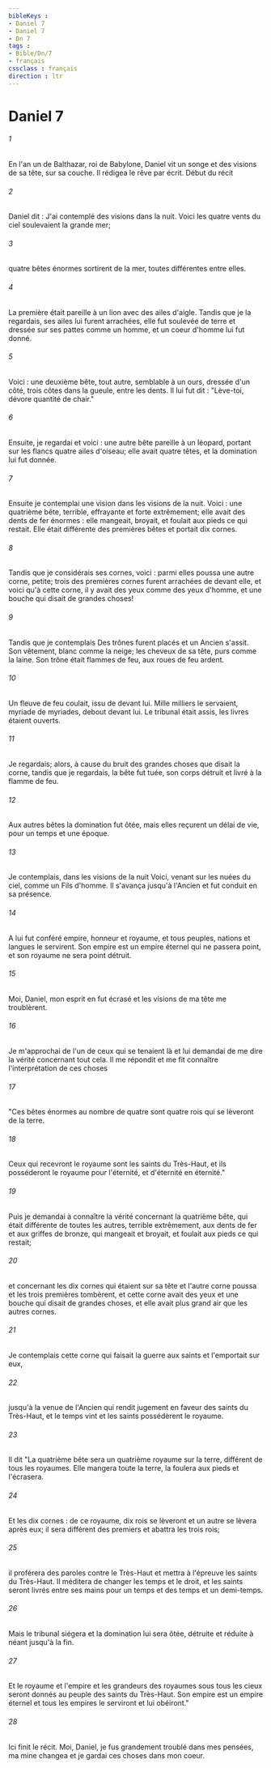 ```yaml
---
bibleKeys : 
- Daniel 7
- Daniel 7
- Dn 7
tags : 
- Bible/Dn/7
- français
cssclass : français
direction : ltr
---
```


# Daniel 7

###### 1
En l'an un de Balthazar, roi de Babylone, Daniel vit un songe et des visions de sa tête, sur sa couche. Il rédigea le rêve par écrit. Début du récit
###### 2
Daniel dit : J'ai contemplé des visions dans la nuit. Voici les quatre vents du ciel soulevaient la grande mer;
###### 3
quatre bêtes énormes sortirent de la mer, toutes différentes entre elles.
###### 4
La première était pareille à un lion avec des ailes d'aigle. Tandis que je la regardais, ses ailes lui furent arrachées, elle fut soulevée de terre et dressée sur ses pattes comme un homme, et un coeur d'homme lui fut donné.
###### 5
Voici : une deuxième bête, tout autre, semblable à un ours, dressée d'un côté, trois côtes dans la gueule, entre les dents. Il lui fut dit : "Lève-toi, dévore quantité de chair."
###### 6
Ensuite, je regardai et voici : une autre bête pareille à un léopard, portant sur les flancs quatre ailes d'oiseau; elle avait quatre têtes, et la domination lui fut donnée.
###### 7
Ensuite je contemplai une vision dans les visions de la nuit. Voici : une quatrième bête, terrible, effrayante et forte extrêmement; elle avait des dents de fer énormes : elle mangeait, broyait, et foulait aux pieds ce qui restait. Elle était différente des premières bêtes et portait dix cornes.
###### 8
Tandis que je considérais ses cornes, voici : parmi elles poussa une autre corne, petite; trois des premières cornes furent arrachées de devant elle, et voici qu'à cette corne, il y avait des yeux comme des yeux d'homme, et une bouche qui disait de grandes choses!
###### 9
Tandis que je contemplais Des trônes furent placés et un Ancien s'assit. Son vêtement, blanc comme la neige; les cheveux de sa tête, purs comme la laine. Son trône était flammes de feu, aux roues de feu ardent.
###### 10
Un fleuve de feu coulait, issu de devant lui. Mille milliers le servaient, myriade de myriades, debout devant lui. Le tribunal était assis, les livres étaient ouverts.
###### 11
Je regardais; alors, à cause du bruit des grandes choses que disait la corne, tandis que je regardais, la bête fut tuée, son corps détruit et livré à la flamme de feu.
###### 12
Aux autres bêtes la domination fut ôtée, mais elles reçurent un délai de vie, pour un temps et une époque.
###### 13
Je contemplais, dans les visions de la nuit Voici, venant sur les nuées du ciel, comme un Fils d'homme. Il s'avança jusqu'à l'Ancien et fut conduit en sa présence.
###### 14
A lui fut conféré empire, honneur et royaume, et tous peuples, nations et langues le servirent. Son empire est un empire éternel qui ne passera point, et son royaume ne sera point détruit.
###### 15
Moi, Daniel, mon esprit en fut écrasé et les visions de ma tête me troublèrent.
###### 16
Je m'approchai de l'un de ceux qui se tenaient là et lui demandai de me dire la vérité concernant tout cela. Il me répondit et me fit connaître l'interprétation de ces choses
###### 17
"Ces bêtes énormes au nombre de quatre sont quatre rois qui se lèveront de la terre.
###### 18
Ceux qui recevront le royaume sont les saints du Très-Haut, et ils posséderont le royaume pour l'éternité, et d'éternité en éternité."
###### 19
Puis je demandai à connaître la vérité concernant la quatrième bête, qui était différente de toutes les autres, terrible extrêmement, aux dents de fer et aux griffes de bronze, qui mangeait et broyait, et foulait aux pieds ce qui restait;
###### 20
et concernant les dix cornes qui étaient sur sa tête et l'autre corne poussa et les trois premières tombèrent, et cette corne avait des yeux et une bouche qui disait de grandes choses, et elle avait plus grand air que les autres cornes.
###### 21
Je contemplais cette corne qui faisait la guerre aux saints et l'emportait sur eux,
###### 22
jusqu'à la venue de l'Ancien qui rendit jugement en faveur des saints du Très-Haut, et le temps vint et les saints possédèrent le royaume.
###### 23
Il dit "La quatrième bête sera un quatrième royaume sur la terre, différent de tous les royaumes. Elle mangera toute la terre, la foulera aux pieds et l'écrasera.
###### 24
Et les dix cornes : de ce royaume, dix rois se lèveront et un autre se lèvera après eux; il sera différent des premiers et abattra les trois rois;
###### 25
il proférera des paroles contre le Très-Haut et mettra à l'épreuve les saints du Très-Haut. Il méditera de changer les temps et le droit, et les saints seront livrés entre ses mains pour un temps et des temps et un demi-temps.
###### 26
Mais le tribunal siégera et la domination lui sera ôtée, détruite et réduite à néant jusqu'à la fin.
###### 27
Et le royaume et l'empire et les grandeurs des royaumes sous tous les cieux seront donnés au peuple des saints du Très-Haut. Son empire est un empire éternel et tous les empires le serviront et lui obéiront."
###### 28
Ici finit le récit. Moi, Daniel, je fus grandement troublé dans mes pensées, ma mine changea et je gardai ces choses dans mon coeur.
